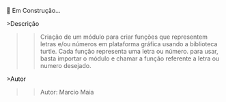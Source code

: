 
🔨 Em Construção...

<div>
>Descrição

>>Criação de um módulo para criar funções que representem letras e/ou números
em plataforma gráfica usando a biblioteca turtle.
Cada função representa uma letra ou número.
para usar, basta importar o módulo e chamar a função referente a 
letra ou numero desejado.
  </div>

<div><font color = "black">
>Autor
  
>>Autor: Marcio Maia

</div>
